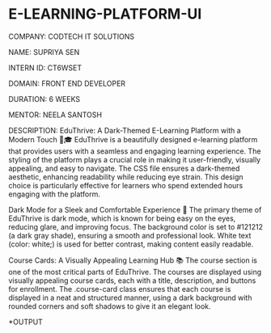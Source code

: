 # E-LEARNING-PLATFORM-UI

COMPANY: CODTECH IT SOLUTIONS

NAME: SUPRIYA SEN

INTERN ID: CT6WSET

DOMAIN: FRONT END DEVELOPER

DURATION: 6 WEEKS

MENTOR: NEELA SANTOSH

DESCRIPTION: EduThrive: A Dark-Themed E-Learning Platform with a Modern Touch 🌙🎓
EduThrive is a beautifully designed e-learning platform that provides users with a seamless and engaging learning experience. The styling of the platform plays a crucial role in making it user-friendly, visually appealing, and easy to navigate. The CSS file ensures a dark-themed aesthetic, enhancing readability while reducing eye strain. This design choice is particularly effective for learners who spend extended hours engaging with the platform.

Dark Mode for a Sleek and Comfortable Experience 🖤
The primary theme of EduThrive is dark mode, which is known for being easy on the eyes, reducing glare, and improving focus. The background color is set to #121212 (a dark gray shade), ensuring a smooth and professional look. White text (color: white;) is used for better contrast, making content easily readable.

Course Cards: A Visually Appealing Learning Hub 📚
The course section is one of the most critical parts of EduThrive. The courses are displayed using visually appealing course cards, each with a title, description, and buttons for enrollment. The .course-card class ensures that each course is displayed in a neat and structured manner, using a dark background with rounded corners and soft shadows to give it an elegant look.

*OUTPUT


